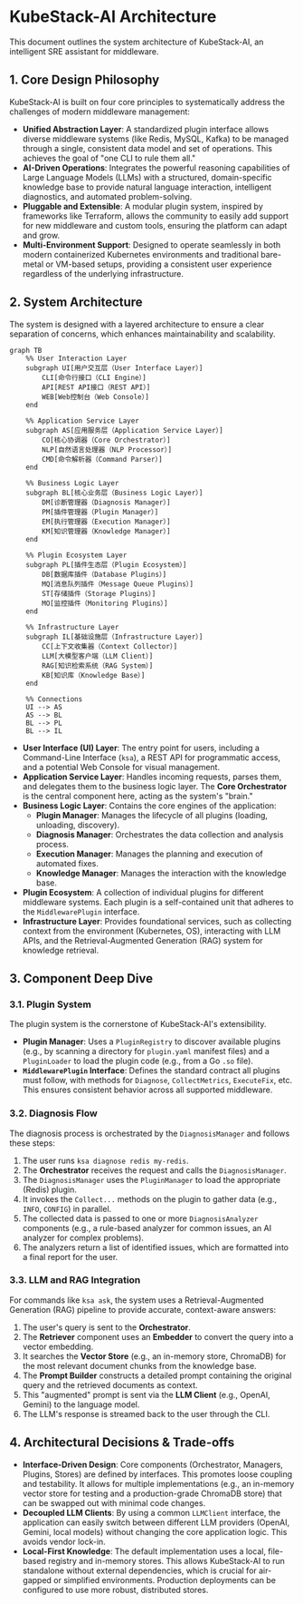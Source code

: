 # KubeStack-AI Architecture

This document outlines the system architecture of KubeStack-AI, an intelligent SRE assistant for middleware.

## 1. Core Design Philosophy

KubeStack-AI is built on four core principles to systematically address the challenges of modern middleware management:

*   **Unified Abstraction Layer**: A standardized plugin interface allows diverse middleware systems (like Redis, MySQL, Kafka) to be managed through a single, consistent data model and set of operations. This achieves the goal of "one CLI to rule them all."
*   **AI-Driven Operations**: Integrates the powerful reasoning capabilities of Large Language Models (LLMs) with a structured, domain-specific knowledge base to provide natural language interaction, intelligent diagnostics, and automated problem-solving.
*   **Pluggable and Extensible**: A modular plugin system, inspired by frameworks like Terraform, allows the community to easily add support for new middleware and custom tools, ensuring the platform can adapt and grow.
*   **Multi-Environment Support**: Designed to operate seamlessly in both modern containerized Kubernetes environments and traditional bare-metal or VM-based setups, providing a consistent user experience regardless of the underlying infrastructure.

## 2. System Architecture

The system is designed with a layered architecture to ensure a clear separation of concerns, which enhances maintainability and scalability.

```mermaid
graph TB
    %% User Interaction Layer
    subgraph UI[用户交互层（User Interface Layer）]
        CLI[命令行接口（CLI Engine）]
        API[REST API接口（REST API）]
        WEB[Web控制台（Web Console）]
    end

    %% Application Service Layer
    subgraph AS[应用服务层（Application Service Layer）]
        CO[核心协调器（Core Orchestrator）]
        NLP[自然语言处理器（NLP Processor）]
        CMD[命令解析器（Command Parser）]
    end

    %% Business Logic Layer
    subgraph BL[核心业务层（Business Logic Layer）]
        DM[诊断管理器（Diagnosis Manager）]
        PM[插件管理器（Plugin Manager）]
        EM[执行管理器（Execution Manager）]
        KM[知识管理器（Knowledge Manager）]
    end

    %% Plugin Ecosystem Layer
    subgraph PL[插件生态层（Plugin Ecosystem）]
        DB[数据库插件（Database Plugins）]
        MQ[消息队列插件（Message Queue Plugins）]
        ST[存储插件（Storage Plugins）]
        MO[监控插件（Monitoring Plugins）]
    end

    %% Infrastructure Layer
    subgraph IL[基础设施层（Infrastructure Layer）]
        CC[上下文收集器（Context Collector）]
        LLM[大模型客户端（LLM Client）]
        RAG[知识检索系统（RAG System）]
        KB[知识库（Knowledge Base）]
    end

    %% Connections
    UI --> AS
    AS --> BL
    BL --> PL
    BL --> IL
```

*   **User Interface (UI) Layer**: The entry point for users, including a Command-Line Interface (`ksa`), a REST API for programmatic access, and a potential Web Console for visual management.
*   **Application Service Layer**: Handles incoming requests, parses them, and delegates them to the business logic layer. The **Core Orchestrator** is the central component here, acting as the system's "brain."
*   **Business Logic Layer**: Contains the core engines of the application:
    *   **Plugin Manager**: Manages the lifecycle of all plugins (loading, unloading, discovery).
    *   **Diagnosis Manager**: Orchestrates the data collection and analysis process.
    *   **Execution Manager**: Manages the planning and execution of automated fixes.
    *   **Knowledge Manager**: Manages the interaction with the knowledge base.
*   **Plugin Ecosystem**: A collection of individual plugins for different middleware systems. Each plugin is a self-contained unit that adheres to the `MiddlewarePlugin` interface.
*   **Infrastructure Layer**: Provides foundational services, such as collecting context from the environment (Kubernetes, OS), interacting with LLM APIs, and the Retrieval-Augmented Generation (RAG) system for knowledge retrieval.

## 3. Component Deep Dive

### 3.1. Plugin System

The plugin system is the cornerstone of KubeStack-AI's extensibility.
*   **Plugin Manager**: Uses a `PluginRegistry` to discover available plugins (e.g., by scanning a directory for `plugin.yaml` manifest files) and a `PluginLoader` to load the plugin code (e.g., from a Go `.so` file).
*   **`MiddlewarePlugin` Interface**: Defines the standard contract all plugins must follow, with methods for `Diagnose`, `CollectMetrics`, `ExecuteFix`, etc. This ensures consistent behavior across all supported middleware.

### 3.2. Diagnosis Flow

The diagnosis process is orchestrated by the `DiagnosisManager` and follows these steps:
1.  The user runs `ksa diagnose redis my-redis`.
2.  The **Orchestrator** receives the request and calls the `DiagnosisManager`.
3.  The `DiagnosisManager` uses the `PluginManager` to load the appropriate (Redis) plugin.
4.  It invokes the `Collect...` methods on the plugin to gather data (e.g., `INFO`, `CONFIG`) in parallel.
5.  The collected data is passed to one or more `DiagnosisAnalyzer` components (e.g., a rule-based analyzer for common issues, an AI analyzer for complex problems).
6.  The analyzers return a list of identified issues, which are formatted into a final report for the user.

### 3.3. LLM and RAG Integration

For commands like `ksa ask`, the system uses a Retrieval-Augmented Generation (RAG) pipeline to provide accurate, context-aware answers:
1.  The user's query is sent to the **Orchestrator**.
2.  The **Retriever** component uses an **Embedder** to convert the query into a vector embedding.
3.  It searches the **Vector Store** (e.g., an in-memory store, ChromaDB) for the most relevant document chunks from the knowledge base.
4.  The **Prompt Builder** constructs a detailed prompt containing the original query and the retrieved documents as context.
5.  This "augmented" prompt is sent via the **LLM Client** (e.g., OpenAI, Gemini) to the language model.
6.  The LLM's response is streamed back to the user through the CLI.

## 4. Architectural Decisions & Trade-offs

*   **Interface-Driven Design**: Core components (Orchestrator, Managers, Plugins, Stores) are defined by interfaces. This promotes loose coupling and testability. It allows for multiple implementations (e.g., an in-memory vector store for testing and a production-grade ChromaDB store) that can be swapped out with minimal code changes.
*   **Decoupled LLM Clients**: By using a common `LLMClient` interface, the application can easily switch between different LLM providers (OpenAI, Gemini, local models) without changing the core application logic. This avoids vendor lock-in.
*   **Local-First Knowledge**: The default implementation uses a local, file-based registry and in-memory stores. This allows KubeStack-AI to run standalone without external dependencies, which is crucial for air-gapped or simplified environments. Production deployments can be configured to use more robust, distributed stores.

<!-- Personal.AI order the ending -->
